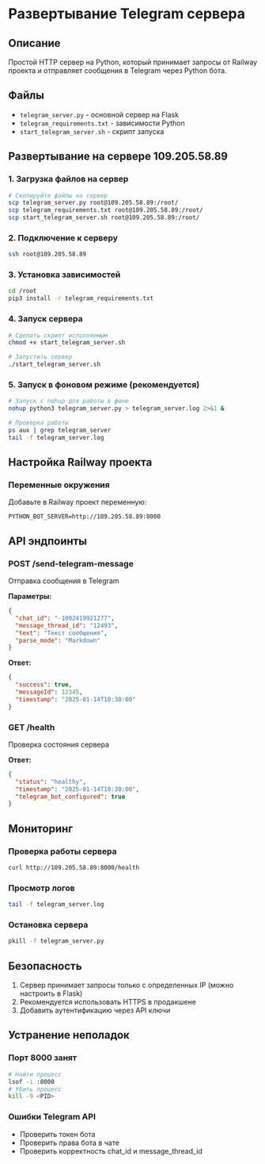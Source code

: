 # Развертывание Telegram сервера

## Описание
Простой HTTP сервер на Python, который принимает запросы от Railway проекта и отправляет сообщения в Telegram через Python бота.

## Файлы
- `telegram_server.py` - основной сервер на Flask
- `telegram_requirements.txt` - зависимости Python
- `start_telegram_server.sh` - скрипт запуска

## Развертывание на сервере 109.205.58.89

### 1. Загрузка файлов на сервер
```bash
# Скопируйте файлы на сервер
scp telegram_server.py root@109.205.58.89:/root/
scp telegram_requirements.txt root@109.205.58.89:/root/
scp start_telegram_server.sh root@109.205.58.89:/root/
```

### 2. Подключение к серверу
```bash
ssh root@109.205.58.89
```

### 3. Установка зависимостей
```bash
cd /root
pip3 install -r telegram_requirements.txt
```

### 4. Запуск сервера
```bash
# Сделать скрипт исполняемым
chmod +x start_telegram_server.sh

# Запустить сервер
./start_telegram_server.sh
```

### 5. Запуск в фоновом режиме (рекомендуется)
```bash
# Запуск с nohup для работы в фоне
nohup python3 telegram_server.py > telegram_server.log 2>&1 &

# Проверка работы
ps aux | grep telegram_server
tail -f telegram_server.log
```

## Настройка Railway проекта

### Переменные окружения
Добавьте в Railway проект переменную:
```
PYTHON_BOT_SERVER=http://109.205.58.89:8000
```

## API эндпоинты

### POST /send-telegram-message
Отправка сообщения в Telegram

**Параметры:**
```json
{
  "chat_id": "-1002419921277",
  "message_thread_id": "12493",
  "text": "Текст сообщения",
  "parse_mode": "Markdown"
}
```

**Ответ:**
```json
{
  "success": true,
  "messageId": 12345,
  "timestamp": "2025-01-14T10:30:00"
}
```

### GET /health
Проверка состояния сервера

**Ответ:**
```json
{
  "status": "healthy",
  "timestamp": "2025-01-14T10:30:00",
  "telegram_bot_configured": true
}
```

## Мониторинг

### Проверка работы сервера
```bash
curl http://109.205.58.89:8000/health
```

### Просмотр логов
```bash
tail -f telegram_server.log
```

### Остановка сервера
```bash
pkill -f telegram_server.py
```

## Безопасность

1. Сервер принимает запросы только с определенных IP (можно настроить в Flask)
2. Рекомендуется использовать HTTPS в продакшене
3. Добавить аутентификацию через API ключи

## Устранение неполадок

### Порт 8000 занят
```bash
# Найти процесс
lsof -i :8000
# Убить процесс
kill -9 <PID>
```

### Ошибки Telegram API
- Проверить токен бота
- Проверить права бота в чате
- Проверить корректность chat_id и message_thread_id
